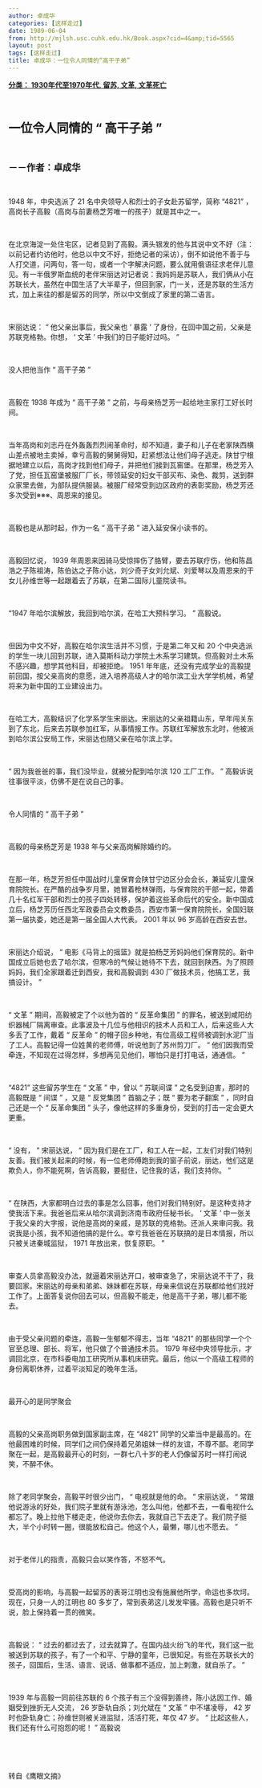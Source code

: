 ```yaml
---
author: 卓成华
categories: [这样走过]
date: 1989-06-04
from: http://mjlsh.usc.cuhk.edu.hk/Book.aspx?cid=4&amp;tid=5565
layout: post
tags: [这样走过]
title: 卓成华：一位令人同情的“高干子弟”
---
```


<div style="margin: 15px 10px 10px 0px;">
<div>
<span id="ctl00_ContentPlaceHolder1_chapter1_SubjectLabel" style="font-weight:bold;text-decoration:underline;">
   分类： 1930年代至1970年代, 留苏, 文革, 文革死亡
  </span>
</div>
<p class="p1">
<b>
<font size="5">
<span class="s1">
</span>
<br/>
</font>
</b>
</p>
<p class="p2">
<b>
<font size="5">
<span class="s1" style="">
     一位令人同情的
    </span>
<span class="s2" style="">
<font size="5">
      “
     </font>
</span>
<span class="s1" style="">
     高干子弟
    </span>
<span class="s2" style="">
<font size="5">
      ”
     </font>
</span>
</font>
</b>
</p>
<p class="p1">
<b>
<font size="4">
<span class="s1">
</span>
<br/>
</font>
</b>
</p>
<p class="p2">
<span class="s1">
<b>
<font size="4">
     －－作者：卓成华
    </font>
</b>
</span>
</p>
<p class="p1">
<span class="s1">
</span>
<br/>
</p>
<p class="p2">
<span class="s2">
   1948
  </span>
<span class="s1">
   年，中央选派了
  </span>
<span class="s2">
   21
  </span>
<span class="s1">
   名中央领导人和烈士的子女赴苏留学，简称
  </span>
<span class="s2">
   “4821”
  </span>
<span class="s1">
   ，高岗长子高毅（高岗与前妻杨芝芳唯一的孩子）就是其中之一。
  </span>
</p>
<p class="p1">
<span class="s1">
</span>
<br/>
</p>
<p class="p2">
<span class="s1">
   在北京海淀一处住宅区，记者见到了高毅。满头银发的他与其说中文不好（注：以前记者约访他时，他总以中文不好，拒绝记者的采访），倒不如说他不善于与人打交道，问两句，答一句，或者一个字解决问题，要么就用俄语征求老伴儿意见。有一半俄罗斯血统的老伴宋丽达对记者说：我妈妈是苏联人，我们俩从小在苏联长大，虽然在中国生活了大半辈子，但回到家，门一关，还是苏联的生活方式，加上来往的都是留苏的同学，所以中文倒成了家里的第二语言。
  </span>
</p>
<p class="p1">
<span class="s1">
</span>
<br/>
</p>
<p class="p2">
<span class="s1">
   宋丽达说：
  </span>
<span class="s2">
   “
  </span>
<span class="s1">
   他父亲出事后，我父亲也
  </span>
<span class="s2">
   ‘
  </span>
<span class="s1">
   暴露
  </span>
<span class="s2">
   ’
  </span>
<span class="s1">
   了身份，在回中国之前，父亲是苏联克格勃。你想，
  </span>
<span class="s2">
   ‘
  </span>
<span class="s1">
   文革
  </span>
<span class="s2">
   ’
  </span>
<span class="s1">
   中我们的日子能好过吗。
  </span>
<span class="s2">
   ”
  </span>
</p>
<p class="p1">
<span class="s1">
</span>
<br/>
</p>
<p class="p2">
<span class="s1">
   没人把他当作
  </span>
<span class="s2">
   “
  </span>
<span class="s1">
   高干子弟
  </span>
<span class="s2">
   ”
  </span>
</p>
<p class="p1">
<span class="s1">
</span>
<br/>
</p>
<p class="p2">
<span class="s1">
   高毅在
  </span>
<span class="s2">
   1938
  </span>
<span class="s1">
   年成为
  </span>
<span class="s2">
   “
  </span>
<span class="s1">
   高干子弟
  </span>
<span class="s2">
   ”
  </span>
<span class="s1">
   之前，与母亲杨芝芳一起给地主家打工好长时间。
  </span>
</p>
<p class="p1">
<span class="s1">
</span>
<br/>
</p>
<p class="p2">
<span class="s1">
   当年高岗和刘志丹在外轰轰烈烈闹革命时，却不知道，妻子和儿子在老家陕西横山差点被地主卖掉，幸亏高毅的舅舅得知，赶紧想法让他们母子逃走。陕甘宁根据地建立以后，高岗才找到他们母子，并把他们接到瓦窑堡。在那里，杨芝芳入了党，担任瓦窑堡被服厂厂长，带领延安的妇女干部买布、染色、裁剪，送到群众家里去做，为部队提供服装。被服厂经常受到边区政府的表彰奖励，杨芝芳还多次受到※※※、周恩来的接见。
  </span>
</p>
<p class="p1">
<span class="s1">
</span>
<br/>
</p>
<p class="p2">
<span class="s1">
   高毅也是从那时起，作为一名
  </span>
<span class="s2">
   “
  </span>
<span class="s1">
   高干子弟
  </span>
<span class="s2">
   ”
  </span>
<span class="s1">
   进入延安保小读书的。
  </span>
</p>
<p class="p1">
<span class="s1">
</span>
<br/>
</p>
<p class="p2">
<span class="s1">
   高毅回忆说，
  </span>
<span class="s2">
   1939
  </span>
<span class="s1">
   年周恩来因骑马受惊摔伤了胳臂，要去苏联疗伤，他和陈昌浩之子陈祖涛，陈伯达之子陈小达，刘少奇子女刘允斌、刘爱琴以及周恩来的干女儿孙维世等一起跟着去了苏联，在第二国际儿童院读书。
  </span>
</p>
<p class="p1">
<span class="s1">
</span>
<br/>
</p>
<p class="p2">
<span class="s2">
   “1947
  </span>
<span class="s1">
   年哈尔滨解放，我回到哈尔滨，在哈工大预科学习。
  </span>
<span class="s2">
   ”
  </span>
<span class="s1">
   高毅说。
  </span>
</p>
<p class="p1">
<span class="s1">
</span>
<br/>
</p>
<p class="p2">
<span class="s1">
   但因为中文不好，高毅在哈尔滨生活并不习惯，于是第二年又和
  </span>
<span class="s2">
   20
  </span>
<span class="s1">
   个中央选派的学生一块儿回到苏联，进入莫斯科动力学院土木系学习建筑。但高毅对土木系不感兴趣，想学其他科目，却被拒绝。
  </span>
<span class="s2">
   1951
  </span>
<span class="s1">
   年年底，还没有完成学业的高毅提前回国，按父亲高岗的意愿，进入培养高级人才的哈尔滨工业大学学机械，希望将来为新中国的工业建设出力。
  </span>
</p>
<p class="p1">
<span class="s1">
</span>
<br/>
</p>
<p class="p2">
<span class="s1">
   在哈工大，高毅结识了化学系学生宋丽达。宋丽达的父亲祖籍山东，早年闯关东到了东北，后来去苏联参加红军，从事情报工作。苏联红军解放东北时，他被派到哈尔滨公安局工作，宋丽达也随父亲在哈尔滨上学。
  </span>
</p>
<p class="p1">
<span class="s1">
</span>
<br/>
</p>
<p class="p2">
<span class="s2">
   “
  </span>
<span class="s1">
   因为我爸爸的事，我们没毕业，就被分配到哈尔滨
  </span>
<span class="s2">
   120
  </span>
<span class="s1">
   工厂工作。
  </span>
<span class="s2">
   ”
  </span>
<span class="s1">
   高毅诉说往事很平淡，仿佛不是在说自己的事。
  </span>
</p>
<p class="p1">
<span class="s1">
</span>
<br/>
</p>
<p class="p2">
<span class="s1">
   令人同情的
  </span>
<span class="s2">
   “
  </span>
<span class="s1">
   高干子弟
  </span>
<span class="s2">
   ”
  </span>
</p>
<p class="p1">
<span class="s1">
</span>
<br/>
</p>
<p class="p2">
<span class="s1">
   高毅的母亲杨芝芳是
  </span>
<span class="s2">
   1938
  </span>
<span class="s1">
   年与父亲高岗解除婚约的。
  </span>
</p>
<p class="p1">
<span class="s1">
</span>
<br/>
</p>
<p class="p2">
<span class="s1">
   在那一年，杨芝芳担任中国战时儿童保育会陕甘宁边区分会会长，兼延安儿童保育院院长。在严酷的战争岁月里，她冒着枪林弹雨，与保育院的干部一起，带着几十名红军干部和烈士的孩子四处转移，保护着这些革命后代的安全。新中国成立后，杨芝芳历任西北军政委员会文教委员，西安市第一保育院院长，全国妇联第一届执委，她还是第一届全国人大代表。
  </span>
<span class="s2">
   2001
  </span>
<span class="s1">
   年以
  </span>
<span class="s2">
   96
  </span>
<span class="s1">
   岁高龄在西安去世。
  </span>
</p>
<p class="p1">
<span class="s1">
</span>
<br/>
</p>
<p class="p2">
<span class="s1">
   宋丽达介绍说，
  </span>
<span class="s2">
   “
  </span>
<span class="s1">
   电影《马背上的摇篮》就是拍杨芝芳妈妈他们保育院的。新中国成立后她也去了哈尔滨，但寒冷的气候让她待不下去，就回到陕西。为了照顾妈妈，我们全家跟着迁到西安，我和高毅调到
  </span>
<span class="s2">
   430
  </span>
<span class="s1">
   厂做技术员，他搞工艺，我搞设计。
  </span>
<span class="s2">
   ”
  </span>
</p>
<p class="p1">
<span class="s1">
</span>
<br/>
</p>
<p class="p2">
<span class="s2">
   “
  </span>
<span class="s1">
   文革
  </span>
<span class="s2">
   ”
  </span>
<span class="s1">
   期间，高毅被定了个以他为首的
  </span>
<span class="s2">
   “
  </span>
<span class="s1">
   反革命集团
  </span>
<span class="s2">
   ”
  </span>
<span class="s1">
   的罪名，被送到咸阳纺织器械厂隔离审查。此事波及十几位与他相识的技术人员和工人，后来这些人大多丢了工作，戴着
  </span>
<span class="s2">
   “
  </span>
<span class="s1">
   反革命
  </span>
<span class="s2">
   ”
  </span>
<span class="s1">
   的帽子回乡种地，有位高级工程师被调到水泥厂当了工人。高毅记得一位姓黄的老师傅，听说他到了苏州剪刀厂。
  </span>
<span class="s2">
   “
  </span>
<span class="s1">
   他们因我而受牵连，不知现在过得怎样，多想再见见他们，哪怕只是打打电话，通通信。
  </span>
<span class="s2">
   ”
  </span>
</p>
<p class="p1">
<span class="s1">
</span>
<br/>
</p>
<p class="p2">
<span class="s2">
   “4821”
  </span>
<span class="s1">
   这些留苏学生在
  </span>
<span class="s2">
   “
  </span>
<span class="s1">
   文革
  </span>
<span class="s2">
   ”
  </span>
<span class="s1">
   中，曾以
  </span>
<span class="s2">
   “
  </span>
<span class="s1">
   苏联间谍
  </span>
<span class="s2">
   ”
  </span>
<span class="s1">
   之名受到迫害，那时的高毅既是
  </span>
<span class="s2">
   “
  </span>
<span class="s1">
   间谍
  </span>
<span class="s2">
   ”
  </span>
<span class="s1">
   ，又是
  </span>
<span class="s2">
   “
  </span>
<span class="s1">
   反党集团
  </span>
<span class="s2">
   ”
  </span>
<span class="s1">
   首脑之子；既
  </span>
<span class="s2">
   “
  </span>
<span class="s1">
   要为老子翻案
  </span>
<span class="s2">
   ”
  </span>
<span class="s1">
   ，同时自己还是一个
  </span>
<span class="s2">
   “
  </span>
<span class="s1">
   反革命集团
  </span>
<span class="s2">
   ”
  </span>
<span class="s1">
   头子，像他这样的多重身份，受到的打击一定会更大更重。
  </span>
</p>
<p class="p1">
<span class="s1">
</span>
<br/>
</p>
<p class="p2">
<span class="s2">
   “
  </span>
<span class="s1">
   没有，
  </span>
<span class="s2">
   ”
  </span>
<span class="s1">
   宋丽达说，
  </span>
<span class="s2">
   “
  </span>
<span class="s1">
   因为我们是在工厂，和工人在一起，工友们对我们特别友善。我们被关起来的时候，有一位老师傅跑到我的窗子前说，丽达，他们这是欺负人，你不能死啊，告诉高毅，要挺住，记住我的话，我们支持你。
  </span>
<span class="s2">
   ”
  </span>
</p>
<p class="p1">
<span class="s1">
</span>
<br/>
</p>
<p class="p2">
<span class="s2">
   “
  </span>
<span class="s1">
   在陕西，大家都明白过去的事是怎么回事，他们对我们特别好。是这种支持才使我活下来。我爸爸后来从哈尔滨调到济南市政府任秘书长。
  </span>
<span class="s2">
   ‘
  </span>
<span class="s1">
   文革
  </span>
<span class="s2">
   ’
  </span>
<span class="s1">
   中一张关于我父亲的大字报，说他是高岗的亲戚，是苏联的克格勃。还派人来审问我。我说我是小孩，我不知道他搞的是什么。幸亏我爸爸在苏联搞的是日本情报，所以只被关进秦城监狱，
  </span>
<span class="s2">
   1971
  </span>
<span class="s1">
   年放出来，恢复原职。
  </span>
<span class="s2">
   ”
  </span>
</p>
<p class="p1">
<span class="s1">
</span>
<br/>
</p>
<p class="p2">
<span class="s1">
   审查人员拿高毅没办法，就逼着宋丽达开口，被审查急了，宋丽达说不干了，我要回家。宋丽达的母亲和弟弟、妹妹都在苏联，母亲来信说在苏联都给他们找好工作了。上面答复说你回去可以，但高毅不能走，他是高干子弟，哪儿都不能去。
  </span>
</p>
<p class="p1">
<span class="s1">
</span>
<br/>
</p>
<p class="p2">
<span class="s1">
   由于受父亲问题的牵连，高毅一生郁郁不得志，当年
  </span>
<span class="s2">
   “4821”
  </span>
<span class="s1">
   的那些同学一个个官至总理、部长、将军，他只做了个普通技术员。
  </span>
<span class="s2">
   1979
  </span>
<span class="s1">
   年经中央领导批示，才调回北京，在市科委电加工研究所从事机床研究。最后，他以一个高级工程师的身份离职休养，过着平淡知足的晚年生活。
  </span>
</p>
<p class="p1">
<span class="s1">
</span>
<br/>
</p>
<p class="p2">
<span class="s1">
   最开心的是同学聚会
  </span>
</p>
<p class="p1">
<span class="s1">
</span>
<br/>
</p>
<p class="p2">
<span class="s1">
   高毅的父亲高岗职务做到国家副主席，在
  </span>
<span class="s2">
   “4821”
  </span>
<span class="s1">
   同学的父辈当中是最高的。在他最困难的时候，同学们之间仍保持着兄弟姐妹一样的友谊，不尊不鄙。老同学聚在一起，是高毅最开心的时刻，一群七八十岁的老人仍像留苏时一样打闹说笑，不醉不休。
  </span>
</p>
<p class="p1">
<span class="s1">
</span>
<br/>
</p>
<p class="p2">
<span class="s1">
   除了老同学聚会，高毅平时很少出门，
  </span>
<span class="s2">
   “
  </span>
<span class="s1">
   电视就是他的命。
  </span>
<span class="s2">
   ”
  </span>
<span class="s1">
   宋丽达说，
  </span>
<span class="s2">
   “
  </span>
<span class="s1">
   常跟他说游泳的好处，我们院子里就有游泳池，怎么叫他，他都不去，一看电视什么都忘了。晚上拉他下楼走走，他说你去你去，我就自己下去走了。我们院子挺大，半个小时转一圈，很能放松自己。他这个人，最懒，哪儿也不愿去。
  </span>
<span class="s2">
   ”
  </span>
</p>
<p class="p1">
<span class="s1">
</span>
<br/>
</p>
<p class="p2">
<span class="s1">
   对于老伴儿的指责，高毅只会以笑作答，不怒不气。
  </span>
</p>
<p class="p1">
<span class="s1">
</span>
<br/>
</p>
<p class="p2">
<span class="s1">
   受高岗的影响，与高毅一起留苏的表哥江明也没有施展他所学，命运也多坎坷。现在，只身一人的江明也
  </span>
<span class="s2">
   80
  </span>
<span class="s1">
   多岁了，常到表弟这儿发发牢骚。高毅也是只听不说，脸上保持着一贯的微笑。
  </span>
</p>
<p class="p1">
<span class="s1">
</span>
<br/>
</p>
<p class="p2">
<span class="s1">
   高毅说：
  </span>
<span class="s2">
   “
  </span>
<span class="s1">
   过去的都过去了，过去就算了。在国内战火纷飞的年代，我们这一批被送到苏联的孩子，有了一个和平、宁静的童年，已很知足。有些在苏联长大的孩子，回国后，生活、语言、说话、做事都不适应，加上刺激，就自杀了。
  </span>
<span class="s2">
   ”
  </span>
</p>
<p class="p1">
<span class="s1">
</span>
<br/>
</p>
<p class="p2">
<span class="s2">
   1939
  </span>
<span class="s1">
   年与高毅一同前往苏联的
  </span>
<span class="s2">
   6
  </span>
<span class="s1">
   个孩子有三个没得到善终，陈小达因工作、婚姻受到挫折无人交流，
  </span>
<span class="s2">
   26
  </span>
<span class="s1">
   岁卧轨自杀；刘允斌在
  </span>
<span class="s2">
   “
  </span>
<span class="s1">
   文革
  </span>
<span class="s2">
   ”
  </span>
<span class="s1">
   中不堪凌辱，
  </span>
<span class="s2">
   42
  </span>
<span class="s1">
   岁时也卧轨身亡；孙维世则被关进监狱，活活打死，年仅
  </span>
<span class="s2">
   47
  </span>
<span class="s1">
   岁。
  </span>
<span class="s2">
   “
  </span>
<span class="s1">
   比起这些人，我们还有什么可抱怨的呢！
  </span>
<span class="s2">
   ”
  </span>
<span class="s1">
   高毅说
  </span>
</p>
<p class="p1">
<span class="s1">
</span>
<br/>
</p>
<p class="p1">
<span class="s1">
</span>
<br/>
</p>
<p class="p2">
<span class="s1">
   转自《鹰眼文摘》
  </span>
</p>
</div>
